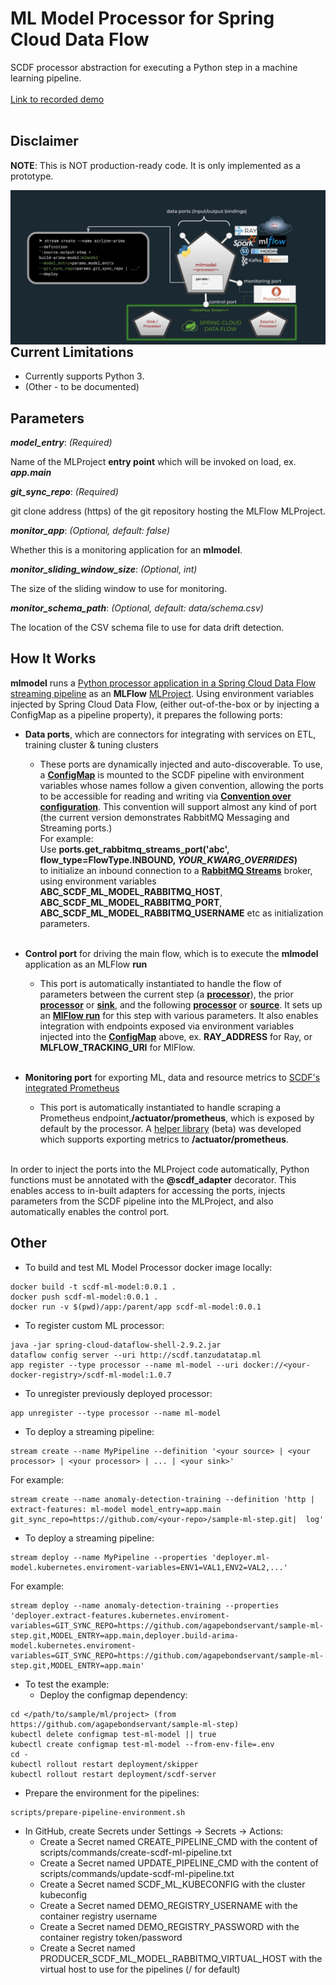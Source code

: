 # ML Model Processor for Spring Cloud Data Flow

SCDF processor abstraction for executing a Python step in a machine learning pipeline.
<br/><br/>
<a href="https://youtu.be/AurPUIna3S4" target="_blank">Link to recorded demo</a>
<br/><br/>

## Disclaimer
**NOTE**: This is NOT production-ready code. It is only implemented as a prototype.

<img src="End-to-end Machine and Deep Learning with MLFlow and Spring.jpg"
     alt="Markdown Monster icon"
     style="float: left; margin-right: 10px;" />

## Current Limitations
* Currently supports Python 3.
* (Other - to be documented)

## Parameters

_**model_entry**_: _(Required)_

Name of the MLProject **entry point** which will be invoked on load, ex. _**app.main**_

_**git_sync_repo**_: _(Required)_

git clone address (https) of the git repository hosting the MLFlow MLProject.

_**monitor_app**_: _(Optional, default: false)_

Whether this is a monitoring application for an **mlmodel**.

_**monitor_sliding_window_size**_: _(Optional, int)_ 

The size of the sliding window to use for monitoring.

_**monitor_schema_path**_: _(Optional, default: data/schema.csv)_

The location of the CSV schema file to use for data drift detection.

## How It Works
**mlmodel** runs a <a target="_blank" href="https://dataflow.spring.io/docs/recipes/polyglot/processor/">Python processor application in a Spring Cloud Data Flow streaming pipeline</a>
as an **MLFlow** <a target="_blank" href="https://mlflow.org/docs/2.0.1/projects.html">MLProject</a>. Using environment variables injected by Spring Cloud Data Flow,
(either out-of-the-box or by injecting a ConfigMap as a pipeline property), it prepares the following ports:

* **Data ports**, which are connectors for integrating with services on ETL, training cluster & tuning clusters
  * These ports are dynamically injected and auto-discoverable. To use, a 
    <a target="_blank" href="https://docs.spring.io/spring-cloud-dataflow/docs/current/reference/htmlsingle/#_configmap_references"><b>ConfigMap</b></a>
    is mounted to the SCDF pipeline with environment variables 
    whose names follow a given convention, allowing the ports to be accessible for reading and writing via 
    <a target="_blank" href="https://en.wikipedia.org/wiki/Convention_over_configuration"><b>Convention over configuration</b></a>. This convention will 
    support almost any kind of port (the current version demonstrates RabbitMQ Messaging and Streaming ports.)
    <br/>
    For example: <br/>
    Use **ports.get_rabbitmq_streams_port('abc', flow_type=FlowType.INBOUND, _YOUR_KWARG_OVERRIDES_)**  <br/>
    to initialize an inbound connection to a <a target="_blank" href="https://www.rabbitmq.com/streams.html"><b>RabbitMQ Streams</b></a> broker,
    using environment variables **ABC_SCDF_ML_MODEL_RABBITMQ_HOST**, **ABC_SCDF_ML_MODEL_RABBITMQ_PORT**, 
    **ABC_SCDF_ML_MODEL_RABBITMQ_USERNAME** etc as initialization parameters.
    <br/><br/>
    
* **Control port** for driving the main flow, which is to execute the **mlmodel** application as an MLFlow **run**
  * This port is automatically instantiated to handle the flow of parameters between the current step 
    (a <a target="_blank" href="https://dataflow.spring.io/docs/concepts/architecture/"><b>processor</b></a>), 
    the prior <a target="_blank" href="https://dataflow.spring.io/docs/concepts/architecture/"><b>processor</b></a> or
    <a target="_blank" href="https://dataflow.spring.io/docs/concepts/architecture/"><b>sink</b></a>, 
    and the following <a target="_blank" href="https://dataflow.spring.io/docs/concepts/architecture/"><b>processor</b></a>
    or <a target="_blank" href="https://dataflow.spring.io/docs/concepts/architecture/"><b>source</b></a>. It sets up an 
    <a target="_blank" href="https://mlflow.org/docs/latest/python_api/mlflow.entities.html?highlight=run#mlflow.entities.Run"><b>MlFlow run</b></a>
    for this step with various parameters. It also enables integration with endpoints exposed via environment variables injected 
    into the <a target="_blank" href="https://docs.spring.io/spring-cloud-dataflow/docs/current/reference/htmlsingle/#_configmap_references"><b>ConfigMap</b></a> above, ex. 
    **RAY_ADDRESS** for Ray, or **MLFLOW_TRACKING_URI** for MlFlow.
    <br/><br/>
  
* **Monitoring port** for exporting ML, data and resource metrics to <a target="_blank" href="https://dataflow.spring.io/docs/feature-guides/streams/monitoring/">SCDF's integrated Prometheus</a>
  * This port is automatically instantiated to handle scraping a Prometheus endpoint,**/actuator/prometheus**, which is exposed by default by the processor. 
    A <a target="_blank" href="https://github.com/agapebondservant/ml-metrics-accelerator">helper library</a> (beta) was developed which supports exporting metrics to **/actuator/prometheus**.
    <br/><br/>

In order to inject the ports into the MLProject code automatically, Python functions must be annotated with the **@scdf_adapter** decorator.
This enables access to in-built adapters for accessing the ports, injects parameters from the SCDF pipeline into the MLProject, 
and also automatically enables the control port.


## Other

* To build and test ML Model Processor docker image locally:
```
docker build -t scdf-ml-model:0.0.1 .
docker push scdf-ml-model:0.0.1 .
docker run -v $(pwd)/app:/parent/app scdf-ml-model:0.0.1
```

* To register custom ML processor:
```
java -jar spring-cloud-dataflow-shell-2.9.2.jar
dataflow config server --uri http://scdf.tanzudatatap.ml
app register --type processor --name ml-model --uri docker://<your-docker-registry>/scdf-ml-model:1.0.7
```

* To unregister previously deployed processor:
```
app unregister --type processor --name ml-model
```

* To deploy a streaming pipeline:
```
stream create --name MyPipeline --definition '<your source> | <your processor> | <your processor> | ... | <your sink>'
```
For example:
```
stream create --name anomaly-detection-training --definition 'http | extract-features: ml-model model_entry=app.main git_sync_repo=https://github.com/<your-repo>/sample-ml-step.git|  log'
```

* To deploy a streaming pipeline:
```
stream deploy --name MyPipeline --properties 'deployer.ml-model.kubernetes.enviroment-variables=ENV1=VAL1,ENV2=VAL2,...'
```

For example:
```
stream deploy --name anomaly-detection-training --properties 'deployer.extract-features.kubernetes.enviroment-variables=GIT_SYNC_REPO=https://github.com/agapebondservant/sample-ml-step.git,MODEL_ENTRY=app.main,deployer.build-arima-model.kubernetes.enviroment-variables=GIT_SYNC_REPO=https://github.com/agapebondservant/sample-ml-step.git,MODEL_ENTRY=app.main'
```

* To test the example:
    * Deploy the configmap dependency:
```
cd </path/to/sample/ml/project> (from https://github.com/agapebondservant/sample-ml-step)
kubectl delete configmap test-ml-model || true
kubectl create configmap test-ml-model --from-env-file=.env
cd -
kubectl rollout restart deployment/skipper
kubectl rollout restart deployment/scdf-server
```

  * Prepare the environment for the pipelines:
```
scripts/prepare-pipeline-environment.sh
```

  * In GitHub, create Secrets under Settings -> Secrets -> Actions:
    * Create a Secret named CREATE_PIPELINE_CMD with the content of scripts/commands/create-scdf-ml-pipeline.txt
    * Create a Secret named UPDATE_PIPELINE_CMD with the content of scripts/commands/update-scdf-ml-pipeline.txt
    * Create a Secret named SCDF_ML_KUBECONFIG with the cluster kubeconfig
    * Create a Secret named DEMO_REGISTRY_USERNAME with the container registry username
    * Create a Secret named DEMO_REGISTRY_PASSWORD with the container registry token/password
    * Create a Secret named PRODUCER_SCDF_ML_MODEL_RABBITMQ_VIRTUAL_HOST with the virtual host to use for the pipelines (/ for default)
